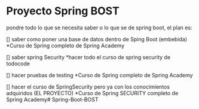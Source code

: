 # Proyecto Spring BOST 

pondre todo lo que se necesita saber o lo que se de spring boot, el plan es:

[] saber como poner una base de datos dentro de Sping Boot (embebida) *Curso de Spring completo de Spring Academy

[] saber spring Security *hacer todo el curso de spring security de todocode

[] hacer pruebas de testing *Curso de Spring completo de Spring Academy

[] hacer el curso de SpringSecurity pero ya con los conocimientos adquiridos (EL PROYECTO) *Curso de Spring SECURITY completo de Spring Academy# Spring-Boot-BOST
